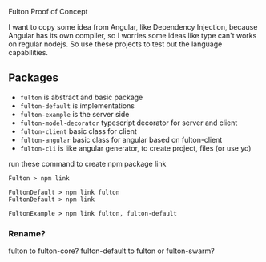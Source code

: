 Fulton Proof of Concept

I want to copy some idea from Angular, like Dependency Injection, because Angular has its own compiler, so I worries some ideas like type can't works on regular nodejs. So use these projects to test out the language capabilities.

## Packages
- `fulton` is abstract and basic package
- `fulton-default` is implementations
- `fulton-example` is the server side
- `fulton-model-decorator` typescript decorator for server and client
- `fulton-client` basic class for client
- `fulton-angular` basic class for angular based on fulton-client
- `fulton-cli` is like angular generator, to create project, files (or use yo)


run these command to create npm package link
```
Fulton > npm link

FultonDefault > npm link fulton
FultonDefault > npm link

FultonExample > npm link fulton, fulton-default
```

### Rename?
fulton to fulton-core?
fulton-default to fulton or fulton-swarm?